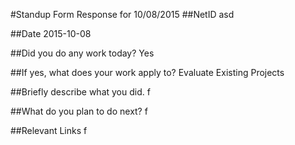 #Standup Form Response for 10/08/2015
##NetID
asd

##Date
2015-10-08

##Did you do any work today?
Yes

##If yes, what does your work apply to?
Evaluate Existing Projects

##Briefly describe what you did.
f

##What do you plan to do next?
f

##Relevant Links
f

